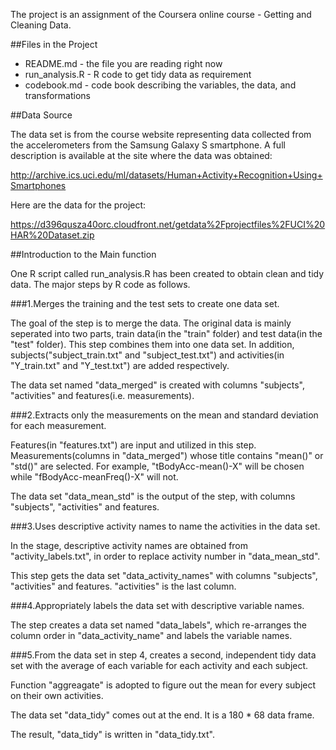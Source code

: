 The project is an assignment of the Coursera online course - Getting and Cleaning Data.


##Files in the Project

* README.md - the file you are reading right now
* run_analysis.R - R code to get tidy data as requirement
* codebook.md - code book describing the variables, the data, and transformations


##Data Source

The data set is from the course website representing data collected from the accelerometers from the Samsung Galaxy S smartphone. A full description is available at the site where the data was obtained: 

http://archive.ics.uci.edu/ml/datasets/Human+Activity+Recognition+Using+Smartphones

Here are the data for the project: 

https://d396qusza40orc.cloudfront.net/getdata%2Fprojectfiles%2FUCI%20HAR%20Dataset.zip 


##Introduction to the Main function

One R script called run_analysis.R has been created to obtain clean and tidy data. The major steps by R code as follows.

###1.Merges the training and the test sets to create one data set.

The goal of the step is to merge the data. The original data is mainly seperated into two parts, train data(in the "train" folder) and test data(in the "test" folder). This step combines them into one data set. In addition, subjects("subject_train.txt" and "subject_test.txt") and activities(in "Y_train.txt" and "Y_test.txt") are added respectively.

The data set named "data_merged" is created with columns "subjects", "activities" and features(i.e. measurements).

###2.Extracts only the measurements on the mean and standard deviation for each measurement. 

Features(in "features.txt") are input and utilized in this step. Measurements(columns in "data_merged") whose title contains "mean()" or "std()" are selected. For example, "tBodyAcc-mean()-X" will be chosen while "fBodyAcc-meanFreq()-X" will not.

The data set "data_mean_std" is the output of the step, with columns "subjects", "activities" and features.

###3.Uses descriptive activity names to name the activities in the data set.

In the stage, descriptive activity names are obtained from "activity_labels.txt", in order to replace activity number in "data_mean_std".

This step gets the data set "data_activity_names" with columns "subjects", "activities" and features. "activities" is the last column.

###4.Appropriately labels the data set with descriptive variable names. 

The step creates a data set named "data_labels", which re-arranges the column order in "data_activity_name" and labels the variable names.

###5.From the data set in step 4, creates a second, independent tidy data set with the average of each variable for each activity and each subject.

Function "aggreagate" is adopted to figure out the mean for every subject on their own activities.

The data set "data_tidy" comes out at the end. It is a 180 * 68 data frame.

The result, "data_tidy" is written in "data_tidy.txt".